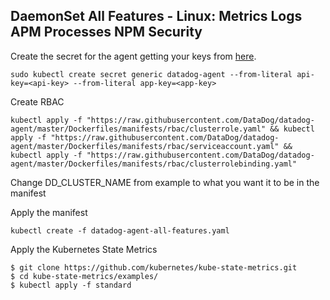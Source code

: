 DaemonSet All Features - Linux: Metrics Logs APM Processes NPM Security
--

Create the secret for the agent getting your keys from
[here](https://app.datadoghq.com/organization-settings/users).

```  
sudo kubectl create secret generic datadog-agent --from-literal api-key=<api-key> --from-literal app-key=<app-key>
```  

Create RBAC  

```  
kubectl apply -f "https://raw.githubusercontent.com/DataDog/datadog-agent/master/Dockerfiles/manifests/rbac/clusterrole.yaml" && kubectl apply -f "https://raw.githubusercontent.com/DataDog/datadog-agent/master/Dockerfiles/manifests/rbac/serviceaccount.yaml" && kubectl apply -f "https://raw.githubusercontent.com/DataDog/datadog-agent/master/Dockerfiles/manifests/rbac/clusterrolebinding.yaml"  
```  

Change DD_CLUSTER_NAME from example to what you want it to be in the manifest  

Apply the manifest  

```  
kubectl create -f datadog-agent-all-features.yaml  
```  

Apply the Kubernetes State Metrics  

```  
$ git clone https://github.com/kubernetes/kube-state-metrics.git  
$ cd kube-state-metrics/examples/  
$ kubectl apply -f standard  
```  
